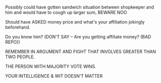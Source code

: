 Possibly could have gotten sandwich situation between shopkeeper and him and would have to cough up larger sum, BEWARE NOO

Should have ASKED money price and what's your affiliation jokingly beforehand.

Do you know him? (DON'T SAY – Are you getting affiliate money? (BAD REPO))

REMEMBER IN ARGUMENT AND FIGHT THAT INVOLVES GREATER THAN TWO PEOPLE.

THE PERSON WITH MAJORITY VOTE WINS.

YOUR INTELLIGENCE & WIT DOESN'T MATTER